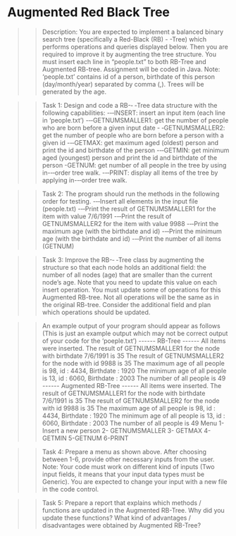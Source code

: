 # Augmented Red Black Tree

>>Description: You are expected to implement a balanced binary search tree (specifically a Red-Black (RB) - -Tree)
which performs operations and queries displayed below. Then you are required to improve it by augmenting
the tree structure. You must insert each line in “people.txt” to both RB-Tree and Augmented RB-tree.
Assignment will be coded in Java.
Note: ‘people.txt’ contains id of a person, birthdate of this person (day/month/year) separated by comma (,).
Trees will be generated by the age.

>>Task 1: Design and code a RB-­‐ ‐Tree data structure with the following capabilities:
-­‐‐INSERT: insert an input item (each line in ‘people.txt’)
-­‐‐GETNUMSMALLER1: get the number of people who are born before a given input date
-­ ‐GETNUMSMALLER2: get the number of people who are born before a person with a given id
-­‐‐GETMAX: get maximum aged (oldest) person and print the id and birthdate of the person
-­‐‐GETMIN: get minimum aged (youngest) person and print the id and birthdate of the person
-GETNUM: get number of all people in the tree by using in-­‐‐order tree walk.
-­‐‐PRINT: display all items of the tree by applying in-­‐‐order tree walk.

>>Task 2: The program should run the methods in the following order for testing.
-­‐‐Insert all elements in the input file (people.txt)
-­‐‐Print the result of GETNUMSMALLER1 for the item with value 7/6/1991
-­‐‐Print the result of GETNUMSMALLER2 for the item with value 9988
-­‐‐Print the maximum age (with the birthdate and id)
-­‐‐Print the minimum age (with the birthdate and id)
-­‐‐Print the number of all items (GETNUM)

>>Task 3: Improve the RB-­‐ ‐Tree class by augmenting the structure so that each node holds an additional field:
the number of all nodes (age) that are smaller than the current node’s age. Note that you need to update
this value on each insert operation. You must update some of operations for this Augmented RB-tree. Not all
operations will be the same as in the original RB-tree. Consider the additional field and plan which operations
should be updated.

>>An example output of your program should appear as follows (This is just an example output which may not
be correct output of your code for the ‘poeple.txt’)
------ RB-Tree ------
All items were inserted.
The result of GETNUMSMALLER1 for the node with birthdate 7/6/1991 is 35
The result of GETNUMSMALLER2 for the node with id 9988 is 35
The maximum age of all people is 98, id : 4434, Birthdate : 1920
The minimum age of all people is 13, id : 6060, Birthdate : 2003
The number of all people is 49
------ Augmented RB-Tree ------
All items were inserted.
The result of GETNUMSMALLER1 for the node with birthdate 7/6/1991 is 35
The result of GETNUMSMALLER2 for the node with id 9988 is 35
The maximum age of all people is 98, id : 4434, Birthdate : 1920
The minimum age of all people is 13, id : 6060, Birthdate : 2003
The number of all people is 49
Menu
1- Insert a new person
2- GETNUMSMALLER
3- GETMAX
4-GETMIN
5-GETNUM
6-PRINT

>>Task 4: Prepare a menu as shown above. After choosing between 1-6, provide other necessary inputs from the user.
Note: Your code must work on different kind of inputs (Two input fields, it means that your input data types must
be Generic). You are expected to change your input with a new file in the code control.

>>Task 5: Prepare a report that explains which methods / functions are updated in the Augmented RB-Tree.
Why did you update these functions? What kind of advantages / disadvantages were obtained by Augmented
RB-Tree?
